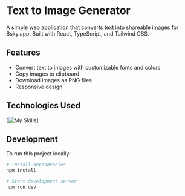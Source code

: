 
# Text to Image Generator

A simple web application that converts text into shareable images for Bsky.app. Built with React, TypeScript, and Tailwind CSS.

## Features

- Convert text to images with customizable fonts and colors
- Copy images to clipboard
- Download images as PNG files
- Responsive design

## Technologies Used
[![My Skills](https://skillicons.dev/icons?i=ts,vite,react,tailwind)]

## Development

To run this project locally:

```sh
# Install dependencies
npm install

# Start development server
npm run dev
```
